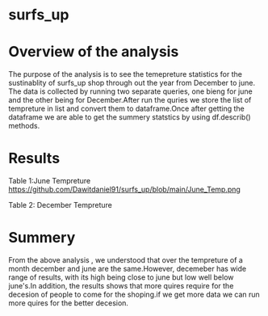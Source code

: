 # surfs_up
# Overview of the analysis
  The purpose of the analysis is to see the temepreture statistics for the sustinablity of surfs_up shop through out the year from December to june. The data is collected by running two separate queries, one bieng for june and the other being for December.After run the quries we store the list of tempreture in list and convert them to dataframe.Once after getting the dataframe we are able to get the summery statstics by using df.describ() methods.
  
 # Results
  Table 1:June Tempreture
   https://github.com/Dawitdaniel91/surfs_up/blob/main/June_Temp.png
    
  Table 2: December Tempreture
  
  
  
  # Summery 
  
  From the above analysis , we understood that over the tempreture of a month december and june are the same.However, decemeber has wide range of results, with its high being close to june but low well below june's.In addition, the results shows that more quires require for the decesion of people to come for the shoping.if we get more data we can run more quires for the better decesion.
  
  
  
